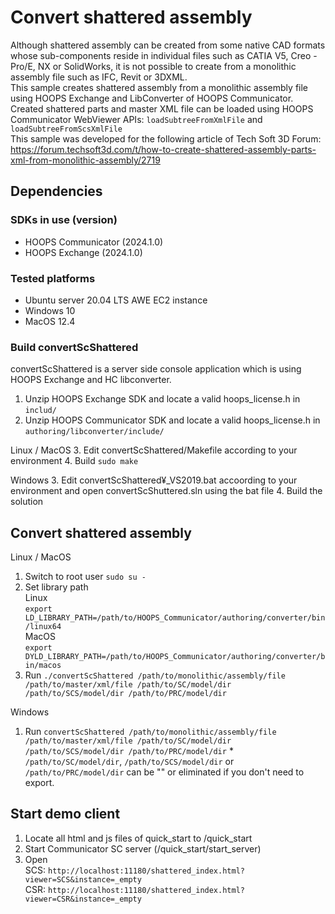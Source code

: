 # Convert shattered assembly
Although shattered assembly can be created from some native CAD formats whose sub-components reside in individual files such as CATIA V5, Creo - Pro/E, NX or SolidWorks, it is not possible to create from a monolithic assembly file such as IFC, Revit or 3DXML.<br> 
This sample creates shattered assembly from a monolithic assembly file using HOOPS Exchange and LibConverter of HOOPS Communicator. Created shattered parts and master XML file can be loaded using HOOPS Communicator WebViewer APIs: `loadSubtreeFromXmlFile` and `loadSubtreeFromScsXmlFile`<br>
This sample was developed for the following article of Tech Soft 3D Forum:<br>
https://forum.techsoft3d.com/t/how-to-create-shattered-assembly-parts-xml-from-monolithic-assembly/2719

## Dependencies
### SDKs in use (version)
* HOOPS Communicator (2024.1.0)
* HOOPS Exchange (2024.1.0)

### Tested platforms
* Ubuntu server 20.04 LTS AWE EC2 instance
* Windows 10
* MacOS 12.4

### Build convertScShattered
convertScShattered is a server side console application which is using HOOPS Exchange and HC libconverter. 
1. Unzip HOOPS Exchange SDK and locate a valid hoops_license.h in `includ/` 
2. Unzip HOOPS Communicator SDK and locate a valid hoops_license.h in `authoring/libconverter/include/`

Linux / MacOS
3. Edit convertScShattered/Makefile according to your environment
4. Build `sudo make`

Windows
3. Edit convertScShattered¥_VS2019.bat accoording to your environment and open convertScShuttered.sln using the bat file
4. Build the solution

## Convert shattered assembly
Linux / MacOS
1. Switch to root user `sudo su -`
2. Set library path<br>
  Linux<br>
    `export LD_LIBRARY_PATH=/path/to/HOOPS_Communicator/authoring/converter/bin/linux64`<br>
  MacOS<br>
    `export DYLD_LIBRARY_PATH=/path/to/HOOPS_Communicator/authoring/converter/bin/macos`<br>
3. Run `./convertScShattered /path/to/monolithic/assembly/file /path/to/master/xml/file /path/to/SC/model/dir /path/to/SCS/model/dir /path/to/PRC/model/dir` 

Windows
1. Run `convertScShattered /path/to/monolithic/assembly/file /path/to/master/xml/file /path/to/SC/model/dir /path/to/SCS/model/dir /path/to/PRC/model/dir` 
\* `/path/to/SC/model/dir`, `/path/to/SCS/model/dir` or `/path/to/PRC/model/dir` can be "" or eliminated if you don't need to export. 

## Start demo client
1. Locate all html and js files of quick_start to <Communicator SDK>/quick_start
2. Start Communicator SC server (<Communicator SDK>/quick_start/start_server)
3. Open <br>
  SCS: `http://localhost:11180/shattered_index.html?viewer=SCS&instance=_empty`<br>
  CSR: `http://localhost:11180/shattered_index.html?viewer=CSR&instance=_empty`<br>
    
